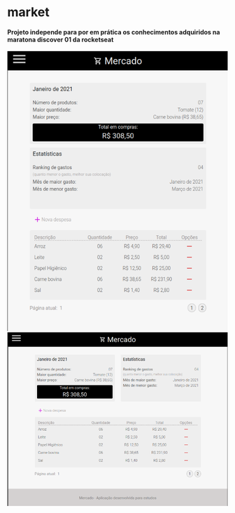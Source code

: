 # market
#### Projeto independe para por em prática os conhecimentos adquiridos na maratona discover 01 da rocketseat
<div>
  <img src="./assets/responsive.png" alt="responsive"/>
  <img src="./assets/market.png" alt="responsive"/>
</div>
